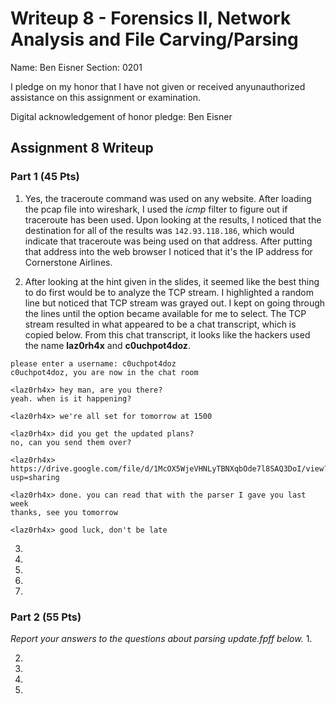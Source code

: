Writeup 8 - Forensics II, Network Analysis and File Carving/Parsing
=====

Name: Ben Eisner
Section: 0201

I pledge on my honor that I have not given or received anyunauthorized assistance on this assignment or examination.

Digital acknowledgement of honor pledge: Ben Eisner

## Assignment 8 Writeup

### Part 1 (45 Pts)

1. Yes, the traceroute command was used on any website. After loading the pcap file into wireshark, I used the *icmp* filter to figure out if traceroute has been used. Upon looking at the results, I noticed that the destination for all of the results was `142.93.118.186`, which would indicate that traceroute was being used on that address. After putting that address into the web browser I noticed that it's the IP address for Cornerstone Airlines.

2. After looking at the hint given in the slides, it seemed like the best thing to do first would be to analyze the TCP stream. I highlighted a random line but noticed that TCP stream was grayed out. I kept on going through the lines until the option became available for me to select. The TCP stream resulted in what appeared to be a chat transcript, which is copied below.
From this chat transcript, it looks like the hackers used the name **laz0rh4x** and **c0uchpot4doz**.


```
please enter a username: c0uchpot4doz
c0uchpot4doz, you are now in the chat room

<laz0rh4x> hey man, are you there?
yeah. when is it happening?

<laz0rh4x> we're all set for tomorrow at 1500

<laz0rh4x> did you get the updated plans?
no, can you send them over?

<laz0rh4x> https://drive.google.com/file/d/1McOX5WjeVHNLyTBNXqbOde7l8SAQ3DoI/view?usp=sharing

<laz0rh4x> done. you can read that with the parser I gave you last week
thanks, see you tomorrow

<laz0rh4x> good luck, don't be late
```  
3.

4.

5.

6.

7.

### Part 2 (55 Pts)

*Report your answers to the questions about parsing update.fpff below.*
1.

2.

3.

4.

5.
